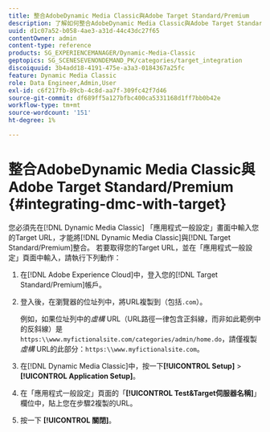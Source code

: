 ```yaml
---
title: 整合AdobeDynamic Media Classic與Adobe Target Standard/Premium
description: 了解如何整合AdobeDynamic Media Classic與Adobe Target Standard/Premium。
uuid: d1c07a52-b058-4ae3-a31d-44c43dc27f65
contentOwner: admin
content-type: reference
products: SG_EXPERIENCEMANAGER/Dynamic-Media-Classic
geptopics: SG_SCENESEVENONDEMAND_PK/categories/target_integration
discoiquuid: 3b4add18-4191-475e-a3a3-0184367a25fc
feature: Dynamic Media Classic
role: Data Engineer,Admin,User
exl-id: c6f217fb-89cb-4c8d-aa7f-309fc42f7d46
source-git-commit: df689ff5a127bfbc400ca5331168d1ff7bb0b42e
workflow-type: tm+mt
source-wordcount: '151'
ht-degree: 1%

---
```


# 整合AdobeDynamic Media Classic與Adobe Target Standard/Premium {#integrating-dmc-with-target}

您必須先在[!DNL Dynamic Media Classic] 「應用程式一般設定」畫面中輸入您的Target URL，才能將[!DNL Dynamic Media Classic]與[!DNL Target Standard/Premium]整合。 若要取得您的Target URL，並在「應用程式一般設定」頁面中輸入，請執行下列動作：

1. 在[!DNL Adobe Experience Cloud]中，登入您的[!DNL Target Standard/Premium]帳戶。
1. 登入後，在瀏覽器的位址列中，將URL複製到（包括`.com`）。

   例如，如果位址列中的&#x200B;*虛構* URL（URL路徑一律包含正斜線，而非如此範例中的反斜線）是`https:\\www.myfictionalsite.com/categories/admin/home.do`，請僅複製&#x200B;*虛構* URL的此部分：`https:\\www.myfictionalsite.com`。

1. 在[!DNL Dynamic Media Classic]中，按一下&#x200B;**[!UICONTROL Setup]** > **[!UICONTROL Application Setup]**。
1. 在「應用程式一般設定」頁面的「**[!UICONTROL Test&amp;Target伺服器名稱]**」欄位中，貼上您在步驟2複製的URL。
1. 按一下 **[!UICONTROL 關閉]**。
